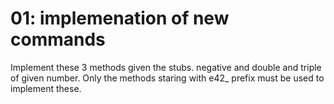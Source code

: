 # 01: implemenation of new commands

Implement these 3 methods given the stubs. negative and double and triple of given number.
Only the methods staring with e42_ prefix must be used to implement these.
